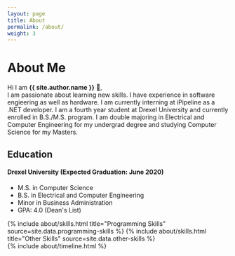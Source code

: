 ```yaml
---
layout: page
title: About
permalink: /about/
weight: 3
---
```


# **About Me**

Hi I am **{{ site.author.name }}** :wave:,<br>
I am passionate about learning new skills. I have experience in software engieering as well as hardware. I am currently interning at iPipeline as a .NET developer. I am a fourth year student at Drexel University and currently enrolled in B.S./M.S. program. I am double majoring in Electrical and Computer Engineering for my undergrad degree and studying Computer Science for my Masters.

## Education
#### Drexel University (Expected Graduation: June 2020)
- M.S. in Computer Science
- B.S. in Electrical and Computer Engineering
- Minor in Business Administration
- GPA: 4.0 (Dean's List)


<div class="row">
{% include about/skills.html title="Programming Skills" source=site.data.programming-skills %}
{% include about/skills.html title="Other Skills" source=site.data.other-skills %}
</div>

<div class="row">
{% include about/timeline.html %}
</div>